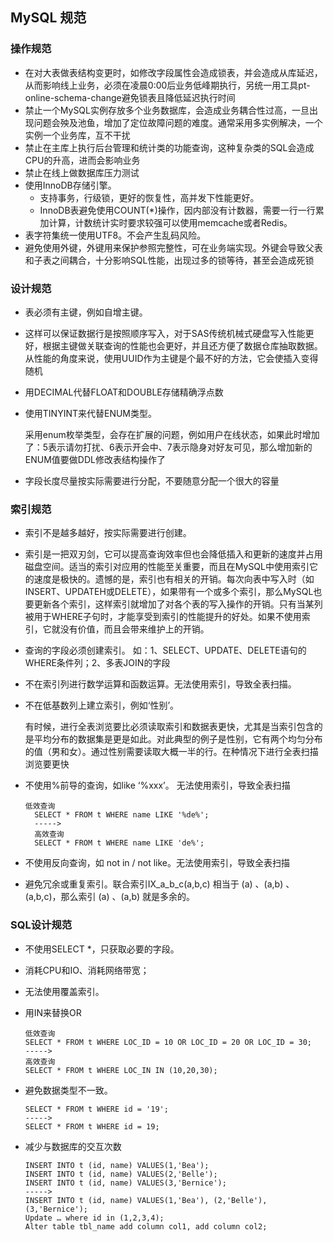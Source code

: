 ## MySQL 规范

### 操作规范

- 在对大表做表结构变更时，如修改字段属性会造成锁表，并会造成从库延迟，从而影响线上业务，必须在凌晨0:00后业务低峰期执行，另统一用工具pt-online-schema-change避免锁表且降低延迟执行时间
- 禁止一个MySQL实例存放多个业务数据库，会造成业务耦合性过高，一旦出现问题会殃及池鱼，增加了定位故障问题的难度。通常采用多实例解决，一个实例一个业务库，互不干扰
- 禁止在主库上执行后台管理和统计类的功能查询，这种复杂类的SQL会造成CPU的升高，进而会影响业务
- 禁止在线上做数据库压力测试
- 使用InnoDB存储引擎。
  - 支持事务，行级锁，更好的恢复性，高并发下性能更好。
  - InnoDB表避免使用COUNT(*)操作，因内部没有计数器，需要一行一行累加计算，计数统计实时要求较强可以使用memcache或者Redis。
- 表字符集统一使用UTF8。不会产生乱码风险。
- 避免使用外键，外键用来保护参照完整性，可在业务端实现。外键会导致父表和子表之间耦合，十分影响SQL性能，出现过多的锁等待，甚至会造成死锁

### 设计规范

- 表必须有主键，例如自增主键。

- 这样可以保证数据行是按照顺序写入，对于SAS传统机械式硬盘写入性能更好，根据主键做关联查询的性能也会更好，并且还方便了数据仓库抽取数据。从性能的角度来说，使用UUID作为主键是个最不好的方法，它会使插入变得随机

- 用DECIMAL代替FLOAT和DOUBLE存储精确浮点数

- 使用TINYINT来代替ENUM类型。

  采用enum枚举类型，会存在扩展的问题，例如用户在线状态，如果此时增加了：5表示请勿打扰、6表示开会中、7表示隐身对好友可见，那么增加新的ENUM值要做DDL修改表结构操作了

- 字段长度尽量按实际需要进行分配，不要随意分配一个很大的容量

### 索引规范

- 索引不是越多越好，按实际需要进行创建。

- 索引是一把双刃剑，它可以提高查询效率但也会降低插入和更新的速度并占用磁盘空间。适当的索引对应用的性能至关重要，而且在MySQL中使用索引它的速度是极快的。遗憾的是，索引也有相关的开销。每次向表中写入时（如INSERT、UPDATEH或DELETE），如果带有一个或多个索引，那么MySQL也要更新各个索引，这样索引就增加了对各个表的写入操作的开销。只有当某列被用于WHERE子句时，才能享受到索引的性能提升的好处。如果不使用索引，它就没有价值，而且会带来维护上的开销。

- 查询的字段必须创建索引。 如：1、SELECT、UPDATE、DELETE语句的WHERE条件列；2、多表JOIN的字段

- 不在索引列进行数学运算和函数运算。无法使用索引，导致全表扫描。

- 不在低基数列上建立索引，例如‘性别’。

   有时候，进行全表浏览要比必须读取索引和数据表更快，尤其是当索引包含的是平均分布的数据集是更是如此。对此典型的例子是性别，它有两个均匀分布的值（男和女）。通过性别需要读取大概一半的行。在种情况下进行全表扫描浏览要更快

- 不使用%前导的查询，如like ‘%xxx’。 无法使用索引，导致全表扫描

  ```
  低效查询
    SELECT * FROM t WHERE name LIKE '%de%';
    ----->
    高效查询
    SELECT * FROM t WHERE name LIKE 'de%';
  ```

- 不使用反向查询，如 not in / not like。无法使用索引，导致全表扫描

- 避免冗余或重复索引。联合索引IX_a_b_c(a,b,c) 相当于 (a) 、(a,b) 、(a,b,c)，那么索引 (a) 、(a,b) 就是多余的。

### SQL设计规范

- 不使用SELECT *，只获取必要的字段。 

- 消耗CPU和IO、消耗网络带宽；
- 无法使用覆盖索引。

- 用IN来替换OR 

  ```
  低效查询
  SELECT * FROM t WHERE LOC_ID = 10 OR LOC_ID = 20 OR LOC_ID = 30;
  ----->
  高效查询
  SELECT * FROM t WHERE LOC_IN IN (10,20,30);
  ```

- 避免数据类型不一致。

   ```
  SELECT * FROM t WHERE id = '19';
  ----->
  SELECT * FROM t WHERE id = 19;
   ```

- 减少与数据库的交互次数

  ```
  INSERT INTO t (id, name) VALUES(1,'Bea');
  INSERT INTO t (id, name) VALUES(2,'Belle');
  INSERT INTO t (id, name) VALUES(3,'Bernice');
  ----->
  INSERT INTO t (id, name) VALUES(1,'Bea'), (2,'Belle'),(3,'Bernice');
  Update … where id in (1,2,3,4);
  Alter table tbl_name add column col1, add column col2;
  ```

  
